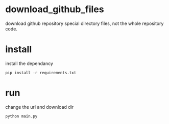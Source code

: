 # download_github_files
download github repository special directory files, not the whole  repository  code.

# install 
install the dependancy

  `pip install -r requirements.txt`
  
# run 
 change the url and download dir
 
 
   `python main.py`

